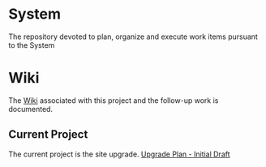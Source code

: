# System
The repository devoted to plan, organize and execute work items pursuant to the System

# Wiki

The [Wiki](https://github.com/CustodesTechnologia/System/wiki)  associated with this project and the follow-up work is documented.

## Current Project

The current project is the site upgrade.  [Upgrade Plan - Initial Draft](./upgrade/README.md)
